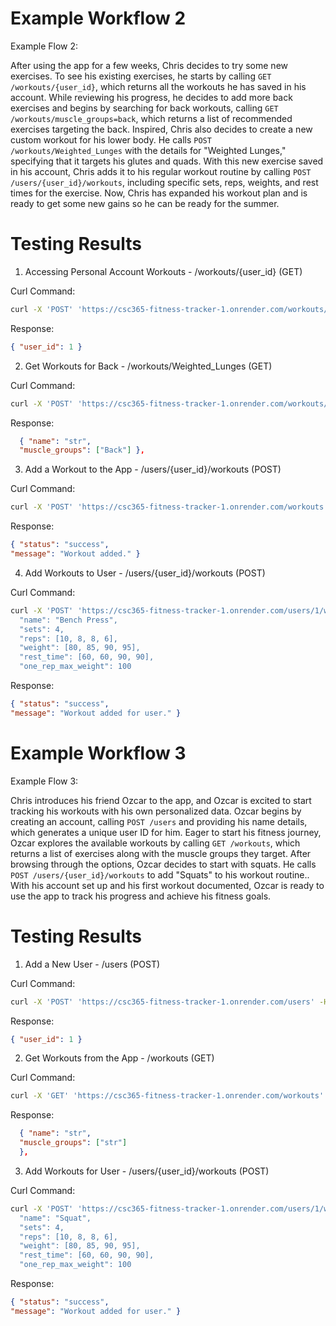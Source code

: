 # Example Workflow 2
Example Flow 2: 

After using the app for a few weeks, Chris decides to try some new exercises. To see his existing exercises, he starts by calling `GET /workouts/{user_id}`, which returns all the workouts he has saved in his account. While reviewing his progress, he decides to add more back exercises and begins by searching for back workouts, calling `GET /workouts/muscle_groups=back`, which returns a list of recommended exercises targeting the back. Inspired, Chris also decides to create a new custom workout for his lower body. He calls `POST /workouts/Weighted_Lunges` with the details for "Weighted Lunges," specifying that it targets his glutes and quads. With this new exercise saved in his account, Chris adds it to his regular workout routine by calling `POST /users/{user_id}/workouts`, including specific sets, reps, weights, and rest times for the exercise. Now, Chris has expanded his workout plan and is ready to get some new gains so he can be ready for the summer.


# Testing Results

1. Accessing Personal Account Workouts - /workouts/{user_id} (GET)

Curl Command:
```bash
curl -X 'POST' 'https://csc365-fitness-tracker-1.onrender.com/workouts/{user_id}' -H 'Content-Type: application/json' 
```
Response:
```json
{ "user_id": 1 }
```
2. Get Workouts for Back - /workouts/Weighted_Lunges (GET)

Curl Command:
```bash
curl -X 'POST' 'https://csc365-fitness-tracker-1.onrender.com/workouts/Weighted_Lunges' -H 'Content-Type: application/json' 
```
Response:
```json
  { "name": "str", 
  "muscle_groups": ["Back"] },
  ```

3. Add a Workout to the App - /users/{user_id}/workouts (POST)

Curl Command:
```bash
curl -X 'POST' 'https://csc365-fitness-tracker-1.onrender.com/workouts' -H 'Content-Type: application/json' -d '{"name":"Weighted Lunges" , muscle_groups:"Legs"}' 
```
Response:
```json
{ "status": "success", 
"message": "Workout added." }
```

4. Add Workouts to User  - /users/{user_id}/workouts (POST)

Curl Command:
```bash
curl -X 'POST' 'https://csc365-fitness-tracker-1.onrender.com/users/1/workouts' -H 'Content-Type: application/json' -d '
  "name": "Bench Press",
  "sets": 4,
  "reps": [10, 8, 8, 6],
  "weight": [80, 85, 90, 95],
  "rest_time": [60, 60, 90, 90],
  "one_rep_max_weight": 100    
```
Response:
```json
{ "status": "success", 
"message": "Workout added for user." }
```


# Example Workflow 3
Example Flow 3: 

Chris introduces his friend Ozcar to the app, and Ozcar is excited to start tracking his workouts with his own personalized data. Ozcar begins by creating an account, calling `POST /users` and providing his name details, which generates a unique user ID for him. Eager to start his fitness journey, Ozcar explores the available workouts by calling `GET /workouts`, which returns a list of exercises along with the muscle groups they target. After browsing through the options, Ozcar decides to start with squats. He calls `POST /users/{user_id}/workouts` to add "Squats" to his workout routine.. With his account set up and his first workout documented, Ozcar is ready to use the app to track his progress and achieve his fitness goals.

  
# Testing Results

1. Add a New User - /users (POST)

Curl Command:
```bash
curl -X 'POST' 'https://csc365-fitness-tracker-1.onrender.com/users' -H 'Content-Type: application/json' -d '{"first_name": "Ozcar", "last_name": "Canete"}'
```
Response:
```json
{ "user_id": 1 }
``` 
2. Get Workouts from the App - /workouts (GET)

Curl Command:
```bash
curl -X 'GET' 'https://csc365-fitness-tracker-1.onrender.com/workouts' -H 'accept: application/json'
```
Response:
```json
  { "name": "str", 
  "muscle_groups": ["str"] 
  },
  ```

 3. Add Workouts for User - /users/{user_id}/workouts (POST)

Curl Command:
```bash
curl -X 'POST' 'https://csc365-fitness-tracker-1.onrender.com/users/1/workouts' -H 'Content-Type: application/json' -d '
  "name": "Squat",
  "sets": 4,
  "reps": [10, 8, 8, 6],
  "weight": [80, 85, 90, 95],
  "rest_time": [60, 60, 90, 90],
  "one_rep_max_weight": 100    
```
Response:
```json
{ "status": "success", 
"message": "Workout added for user." }
```

